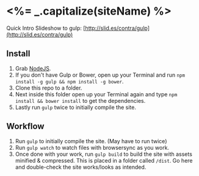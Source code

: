 # <%= _.capitalize(siteName) %>

Quick Intro Slideshow to gulp: [http://slid.es/contra/gulp](http://slid.es/contra/gulp)

## Install
1. Grab [NodeJS](http://nodejs.org/).
2. If you don't have Gulp or Bower, open up your Terminal and run `npm install -g gulp && npm install -g bower`.
3. Clone this repo to a folder.
4. Next inside this folder open up your Terminal again and type `npm install && bower install` to get the dependencies.
5. Lastly run `gulp` twice to initially compile the site.

## Workflow

1. Run `gulp` to initially compile the site. (May have to run twice)
2. Run `gulp watch` to watch files with browsersync as you work.
3. Once done with your work, run `gulp build` to build the site with assets minified & compressed. This is placed in a folder called `/dist`. Go here and double-check the site works/looks as intended.
